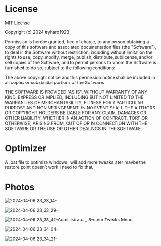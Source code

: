 # License 

MIT License

Copyright (c) 2024 tryhard1923

Permission is hereby granted, free of charge, to any person obtaining a copy
of this software and associated documentation files (the "Software"), to deal
in the Software without restriction, including without limitation the rights
to use, copy, modify, merge, publish, distribute, sublicense, and/or sell
copies of the Software, and to permit persons to whom the Software is
furnished to do so, subject to the following conditions:

The above copyright notice and this permission notice shall be included in all
copies or substantial portions of the Software.

THE SOFTWARE IS PROVIDED "AS IS", WITHOUT WARRANTY OF ANY KIND, EXPRESS OR
IMPLIED, INCLUDING BUT NOT LIMITED TO THE WARRANTIES OF MERCHANTABILITY,
FITNESS FOR A PARTICULAR PURPOSE AND NONINFRINGEMENT. IN NO EVENT SHALL THE
AUTHORS OR COPYRIGHT HOLDERS BE LIABLE FOR ANY CLAIM, DAMAGES OR OTHER
LIABILITY, WHETHER IN AN ACTION OF CONTRACT, TORT OR OTHERWISE, ARISING FROM,
OUT OF OR IN CONNECTION WITH THE SOFTWARE OR THE USE OR OTHER DEALINGS IN THE
SOFTWARE.

# Optimizer
A .bat file to optimize windows i will add more tweaks later maybe the restore point doesn't work i need to fix that.

# Photos

![2024-04-06 23_33_14-](https://github.com/tryhard1923/Optimizer/assets/157330808/66575cf5-c722-41d7-9252-950373357b4a)


![2024-04-06 23_33_29-](https://github.com/tryhard1923/Optimizer/assets/157330808/f1bcfdeb-0ef2-4bb6-b8ca-ba563f130223)


![2024-04-06 23_33_42-Administrator_  System Tweaks Menu](https://github.com/tryhard1923/Optimizer/assets/157330808/0e8bcc85-1e03-4dac-84ce-ebfeebfcaf85)


![2024-04-06 23_34_04-](https://github.com/tryhard1923/Optimizer/assets/157330808/791698d0-492e-494f-bc31-7bde2780a639)


![2024-04-06 23_34_21-](https://github.com/tryhard1923/Optimizer/assets/157330808/3f4c48b9-10eb-459d-9547-29812468e288)
